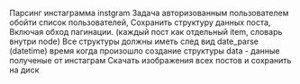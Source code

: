 Парсинг инстаграмма instgram
Задача авторизованным пользователем обойти список пользователей,
Сохранить структуру данных поста, Включая обход пагинации. (каждый пост как отдельный item, словарь внутри node)
Все структуры должны иметь след вид date_parse (datetime) время когда произошло создание структуры
data - данные полученые от инстаграм
Скачать изображения всех постов и сохранить на диск







